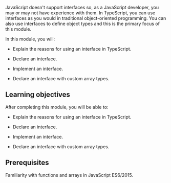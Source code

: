 JavaScript doesn't support interfaces so, as a JavaScript developer, you may or may not have experience with them. In TypeScript, you can use interfaces as you would in traditional object-oriented programming. You can also use interfaces to define object types and this is the primary focus of this module.

In this module, you will:

- Explain the reasons for using an interface in TypeScript.

- Declare an interface.

- Implement an interface.

- Declare an interface with custom array types.

## Learning objectives

After completing this module, you will be able to:

- Explain the reasons for using an interface in TypeScript.

- Declare an interface.

- Implement an interface.

- Declare an interface with custom array types.

## Prerequisites

Familiarity with functions and arrays in JavaScript ES6/2015.

 
